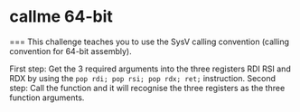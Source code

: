 # callme 64-bit
===
This challenge teaches you to use the SysV calling convention (calling convention for 64-bit assembly).

First step: Get the 3 required arguments into the three registers RDI RSI and RDX by using the `pop rdi; pop rsi; pop rdx; ret;` instruction.
Second step: Call the function and it will recognise the three registers as the three function arguments.

